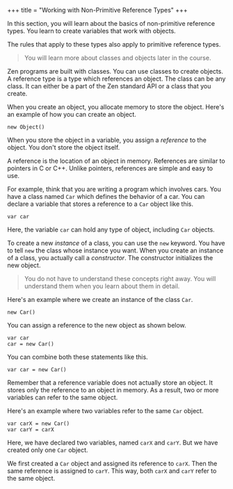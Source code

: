 +++
title = "Working with Non-Primitive Reference Types"
+++

In this section, you will learn about the basics of non-primitive reference types.
You learn to create variables that work with objects.

The rules that apply to these types also apply to primitive reference types.

> You will learn more about classes and objects later in the course.

Zen programs are built with classes. You can use classes to create objects.
A reference type is a type which references an object. The class can be any class.
It can either be a part of the Zen standard API or a class that you create.

When you create an object, you allocate memory to store the object. Here's an
example of how you can create an object.
```
new Object()
```

When you store the object in a variable, you assign a *reference* to the object.
You don't store the object itself.

A reference is the location of an object in memory. References are similar to
pointers in C or C++. Unlike pointers, references are simple and easy to use.

For example, think that you are writing a program which involves cars.
You have a class named `Car` which defines the behavior of a car.
You can declare a variable that stores a reference to a `Car` object like
this.
```
var car
```

Here, the variable `car` can hold any type of object, including `Car` objects.

To create a new *instance* of a class, you can use the `new` keyword. You have
to tell `new` the class whose instance you want. When you create an instance of
a class, you actually call a *constructor*. The constructor initializes the new
object.

> You do not have to understand these concepts right away. You will understand
> them when you learn about them in detail.

Here's an example where we create an instance of the class `Car`.
```
new Car()
```

You can assign a reference to the new object as shown below.
```
var car
car = new Car()
```

You can combine both these statements like this.
```
var car = new Car()
```

Remember that a reference variable does not actually store an object.
It stores only the reference to an object in memory. As a result, two or more
variables can refer to the same object.

Here's an example where two variables refer to the same `Car` object.
```
var carX = new Car()
var carY = carX
```

Here, we have declared two variables, named `carX` and `carY`. But we have
created only one `Car` object.

We first created a `Car` object and assigned its reference to `carX`. Then
the same reference is assigned to `carY`. This way, both `carX` and `carY`
refer to the same object.